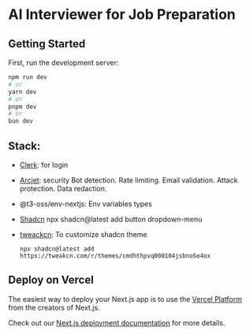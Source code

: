 # AI Interviewer for Job Preparation

## Getting Started

First, run the development server:

```bash
npm run dev
# or
yarn dev
# or
pnpm dev
# or
bun dev
```

## Stack:

- [Clerk](https://clerk.com/docs/nextjs/getting-started/quickstart): for login
- [Arcjet](https://docs.arcjet.com/get-started?f=next-js): security Bot detection. Rate limiting. Email validation. Attack protection. Data redaction.
- @t3-oss/env-nextjs: Env variables types
- [Shadcn](https://ui.shadcn.com/docs/installation/next)
            npx shadcn@latest add button dropdown-menu
- [tweackcn](https://tweakcn.com/): To customize shadcn theme

      npx shadcn@latest add https://tweakcn.com/r/themes/cmdhthpvq000104jsbno5e4ox

## Deploy on Vercel

The easiest way to deploy your Next.js app is to use the [Vercel Platform](https://vercel.com/new?utm_medium=default-template&filter=next.js&utm_source=create-next-app&utm_campaign=create-next-app-readme) from the creators of Next.js.

Check out our [Next.js deployment documentation](https://nextjs.org/docs/app/building-your-application/deploying) for more details.

